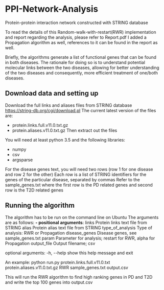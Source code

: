 # PPI-Network-Analysis
Protein-protein interaction network constructed with STRING database

To read the details of this Random-walk-with-restart(RWR) implementation and report regarding the analysis, please refer to Report.pdf
I added a Propagation algorithm as well, references to it can be found in the report as well.

Briefly, the algorithms generate a list of functional genes that can be found in both diseases.
The rationale for doing so is to understand potential molecular links between the two diseases, allowing for better understanding of the two diseases and consequently, more efficient treatment of one/both diseases.

## Download data and setting up
Download the full links and aliases files from STRING database https://string-db.org/cgi/download.pl
The current latest version of the files are:
- protein.links.full.v11.0.txt.gz 
- protein.aliases.v11.0.txt.gz
Then extract out the files

You will need at least python 3.5 and the following libraries:
- numpy
- csv
- argsparse

For the disease genes text, you will need two rows (row 1 for one disease and row 2 for the other)
Each row is a list of STRING identifiers for the genes of the particular disease, separated by commas
Refer to the sample_genes.txt where the first row is the PD related genes and second row is the T2D related genes

## Running the algorithm
The algorithm has to be run on the command line on Ubuntu
The arguments are as follows:
**- positional arguments**:
  links             Protein links text file from STRING
  alias             Protein alias text file from STRING
  type_of_analysis  Type of analysis: RWR or Propagation
  disease_genes     Disease genes, see sample_genes.txt
  param             Parameter for analysis; restart for RWR, alpha for
                    Propagation
  output_file       Output filename; csv

optional arguments:
  -h, --help        show this help message and exit
  
An example:
python run.py protein.links.full.v11.0.txt protein.aliases.v11.0.txt.gz RWR sample_genes.txt output.csv

This will run the RWR algorithm to find high ranking genes in PD and T2D and write the top 100 genes into output.csv
